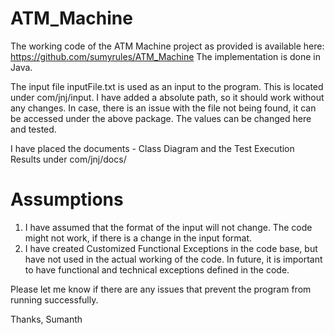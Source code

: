 # ATM_Machine

The working code of the ATM Machine project as provided is available here: https://github.com/sumyrules/ATM_Machine
The implementation is done in Java.

The input file inputFile.txt is used as an input to the program. This is located under com/jnj/input. 
I have added a absolute path, so it should work without any changes. In case, there is an issue with the file not being found, it 
can be accessed under the above package. The values can be changed here and tested.

I have placed the documents - Class Diagram and the Test Execution Results under com/jnj/docs/

# Assumptions
1. I have assumed that the format of the input will not change. The code might not work, if there is a change in the input format.
2. I have created Customized Functional Exceptions in the code base, but have not used in the actual working of the code. In future, it is
important to have functional and technical exceptions defined in the code.

Please let me know if there are any issues that prevent the program from running successfully.

Thanks,
Sumanth

